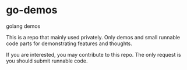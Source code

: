 # go-demos
golang demos

This is a repo that mainly used privately.
Only demos and small runnable code parts for demonstrating features and thoughts.

If you are interested, you may contribute to this repo.
The only request is you should submit runnable code.
